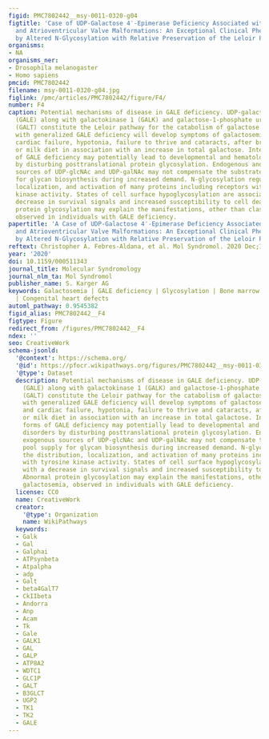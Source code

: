 ```yaml
---
figid: PMC7802442__msy-0011-0320-g04
figtitle: 'Case of UDP-Galactose 4′-Epimerase Deficiency Associated with Dyshematopoiesis
  and Atrioventricular Valve Malformations: An Exceptional Clinical Phenotype Explained
  by Altered N-Glycosylation with Relative Preservation of the Leloir Pathway'
organisms:
- NA
organisms_ner:
- Drosophila melanogaster
- Homo sapiens
pmcid: PMC7802442
filename: msy-0011-0320-g04.jpg
figlink: /pmc/articles/PMC7802442/figure/F4/
number: F4
caption: Potential mechanisms of disease in GALE deficiency. UDP-galactose-4′-epimerase
  (GALE) along with galactokinase 1 (GALK) and galactose-1-phosphate uridylyltransferase
  (GALT) constitute the Leloir pathway for the catabolism of galactose. Individuals
  with generalized GALE deficiency will develop symptoms of galactosemia, liver and
  cardiac failure, hypotonia, failure to thrive and cataracts, after breastfeeding
  or milk diet in association with an increase in total galactose. Intermediate forms
  of GALE deficiency may potentially lead to developmental and hematologic disorders
  by disturbing posttranslational protein glycosylation. Endogenous and exogenous
  sources of UDP-glcNAc and UDP-galNAc may not compensate the substrate pool supply
  for glycan biosynthesis during increased demand. N-glycosylation regulates the distribution,
  localization, and activation of many proteins including receptors with tyrosine
  kinase activity. States of cell surface hypoglycosylation are associated with a
  decrease in survival signals and increased susceptibility to cell death. Abnormal
  protein glycosylation may explain the manifestations, other than classic galactosemia,
  observed in individuals with GALE deficiency.
papertitle: 'A Case of UDP-Galactose 4′-Epimerase Deficiency Associated with Dyshematopoiesis
  and Atrioventricular Valve Malformations: An Exceptional Clinical Phenotype Explained
  by Altered N-Glycosylation with Relative Preservation of the Leloir Pathway.'
reftext: Christopher A. Febres-Aldana, et al. Mol Syndromol. 2020 Dec;11(5-6):320-329.
year: '2020'
doi: 10.1159/000511343
journal_title: Molecular Syndromology
journal_nlm_ta: Mol Syndromol
publisher_name: S. Karger AG
keywords: Galactosemia | GALE deficiency | Glycosylation | Bone marrow failure disorders
  | Congenital heart defects
automl_pathway: 0.9545382
figid_alias: PMC7802442__F4
figtype: Figure
redirect_from: /figures/PMC7802442__F4
ndex: ''
seo: CreativeWork
schema-jsonld:
  '@context': https://schema.org/
  '@id': https://pfocr.wikipathways.org/figures/PMC7802442__msy-0011-0320-g04.html
  '@type': Dataset
  description: Potential mechanisms of disease in GALE deficiency. UDP-galactose-4′-epimerase
    (GALE) along with galactokinase 1 (GALK) and galactose-1-phosphate uridylyltransferase
    (GALT) constitute the Leloir pathway for the catabolism of galactose. Individuals
    with generalized GALE deficiency will develop symptoms of galactosemia, liver
    and cardiac failure, hypotonia, failure to thrive and cataracts, after breastfeeding
    or milk diet in association with an increase in total galactose. Intermediate
    forms of GALE deficiency may potentially lead to developmental and hematologic
    disorders by disturbing posttranslational protein glycosylation. Endogenous and
    exogenous sources of UDP-glcNAc and UDP-galNAc may not compensate the substrate
    pool supply for glycan biosynthesis during increased demand. N-glycosylation regulates
    the distribution, localization, and activation of many proteins including receptors
    with tyrosine kinase activity. States of cell surface hypoglycosylation are associated
    with a decrease in survival signals and increased susceptibility to cell death.
    Abnormal protein glycosylation may explain the manifestations, other than classic
    galactosemia, observed in individuals with GALE deficiency.
  license: CC0
  name: CreativeWork
  creator:
    '@type': Organization
    name: WikiPathways
  keywords:
  - Galk
  - Gal
  - Galphai
  - ATPsynbeta
  - Atpalpha
  - adp
  - Galt
  - beta4GalT7
  - CkIIbeta
  - Andorra
  - Anp
  - Acam
  - Tk
  - Gale
  - GALK1
  - GAL
  - GALP
  - ATP8A2
  - WDTC1
  - GLC1P
  - GALT
  - B3GLCT
  - UGP2
  - TK1
  - TK2
  - GALE
---
```

